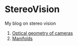 # StereoVision
My blog on stereo vision

1.  [Optical geometry of cameras](docs/cameras/cameras.md)
2.  [Manifolds](docs/manifolds/manifolds.pdf)

